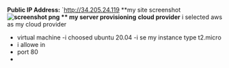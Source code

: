 **Public IP Address:** `http://34.205.24.119
**my site screenshot **![screenshot png](https://github.com/user-attachments/assets/f7690f7e-c3e3-440b-8852-d2801733a03c)
** my server provisioning**
**cloud provider** i selected aws as my cloud provider
- virtual machine
-i choosed ubuntu 20.04
-i se my instance type t2.micro
 - i allowe in
 -  port 80
 -  
